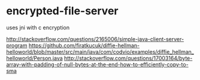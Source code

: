 # encrypted-file-server
uses jni with c encryption

http://stackoverflow.com/questions/2165006/simple-java-client-server-program
https://github.com/firatkucuk/diffie-hellman-helloworld/blob/master/src/main/java/com/codvio/examples/diffie_hellman_helloworld/Person.java
http://stackoverflow.com/questions/17003164/byte-array-with-padding-of-null-bytes-at-the-end-how-to-efficiently-copy-to-sma
